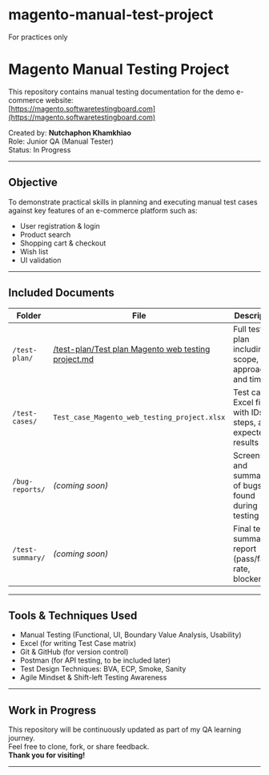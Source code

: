 # magento-manual-test-project
For practices only

#  Magento Manual Testing Project

This repository contains manual testing documentation for the demo e-commerce website:  
 [https://magento.softwaretestingboard.com](https://magento.softwaretestingboard.com)

Created by: **Nutchaphon Khamkhiao**  
Role: Junior QA (Manual Tester)  
Status: In Progress

---

##  Objective

To demonstrate practical skills in planning and executing manual test cases against key features of an e-commerce platform such as:

- User registration & login  
- Product search  
- Shopping cart & checkout  
- Wish list  
- UI validation

---

##  Included Documents

| Folder | File | Description |
|--------|------|-------------|
| `/test-plan/` | [/test-plan/Test plan Magento web testing project.md](./test-plan/Test_plan_Magento_web_testing_project.md) | Full test plan including scope, approach, and timeline |
| `/test-cases/` | `Test_case_Magento_web_testing_project.xlsx` | Test case Excel file with IDs, steps, and expected results |
| `/bug-reports/` | *(coming soon)* | Screenshots and summaries of bugs found during testing |
| `/test-summary/` | *(coming soon)* | Final test summary report (pass/fail rate, blockers) |

---

##  Tools & Techniques Used

- Manual Testing (Functional, UI, Boundary Value Analysis, Usability)
- Excel (for writing Test Case matrix)
- Git & GitHub (for version control)
- Postman (for API testing, to be included later)
- Test Design Techniques: BVA, ECP, Smoke, Sanity
- Agile Mindset & Shift-left Testing Awareness

---

##  Work in Progress

This repository will be continuously updated as part of my QA learning journey.  
Feel free to clone, fork, or share feedback.  
**Thank you for visiting!**

---
